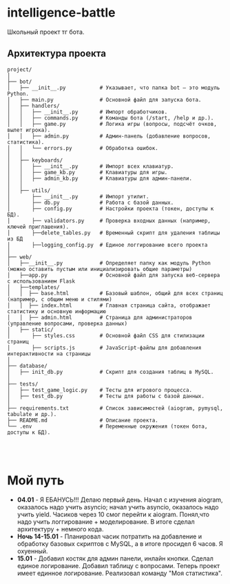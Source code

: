 # intelligence-battle
Школьный проект тг бота.

## Архитектура проекта
```
project/
│
├── bot/
│   ├── __init__.py           # Указывает, что папка bot — это модуль Python.
│   ├── main.py               # Основной файл для запуска бота.
│   ├── handlers/
│   │   ├── __init__.py       # Импорт обработчиков.
│   │   ├── commands.py       # Команды бота (/start, /help и др.).
│   │   ├── game.py           # Логика игры (вопросы, подсчёт очков, вылет игрока).
│   │   ├── admin.py          # Админ-панель (добавление вопросов, статистика).
│   │   └── errors.py         # Обработка ошибок.
│   │
│   ├── keyboards/
│   │   ├── __init__.py       # Импорт всех клавиатур.
│   │   ├── game_kb.py        # Клавиатуры для игры.
│   │   ├── admin_kb.py       # Клавиатуры для админ-панели.
│   │
│   ├── utils/
│       ├── __init__.py       # Импорт утилит.
│       ├── db.py             # Работа с базой данных.
│       ├── config.py         # Настройки проекта (токен, доступы к БД).
│       ├── validators.py     # Проверка входных данных (например, ключей приглашения).
│       ├──delete_tables.py   # Временный скрипт для удаления таблицы из БД
│       ├──logging_config.py  # Единое логгирование всего проекта
│
├── web/
│   ├──__init__.py            # Определяет папку как модуль Python (можно оставить пустым или инициализировать общие параметры)
│   ├──app.py                 # Основной файл для запуска веб-сервера с использованием Flask
│   ├──templates/             
│   │  ├── base.html          # Базовый шаблон, общий для всех страниц (например, с общим меню и стилями)
│   │  ├── index.html         # Главная страница сайта, отображает статистику и основную информацию
│   │  ├── admin.html         # Страница для администраторов (управление вопросами, проверка данных)
│   ├── static/                
│       ├── styles.css        # Основной файл CSS для стилизации страниц
│       ├── scripts.js        # JavaScript-файлы для добавления интерактивности на страницы
│
├── database/
│   ├── init_db.py            # Скрипт для создания таблиц в MySQL.
│
├── tests/
│   ├── test_game_logic.py    # Тесты для игрового процесса.
│   ├── test_db.py            # Тесты для работы с базой данных.
│
├── requirements.txt          # Список зависимостей (aiogram, pymysql, tabulate и др.).
├── README.md                 # Описание проекта.
└── .env                      # Переменные окружения (токен бота, доступы к БД).
```
<br><br>
# Мой путь
* **04.01** - Я ЕБАНУСЬ!!! Делаю первый день. Начал с изучения aiogram, оказалось надо учить asyncio; начал учить asyncio, оказалось надо учить yield. Часиков через 10 смог перейти к aiogram. Понял,что надо учить логгирование + моделирование. В итоге сделал архитектуру + немного кода.
* **Ночь 14-15.01** - Планировал часик потратить на добавление и обработку базовых скриптов с MySQL, а в итоге просидел 6 часов. Я охуенный.
* **15.01** - Добавил костяк для админ панели, инлайн кнопки. Сделал единое логирование. Добавил таблицу с вопросами. Теперь проект имеет единное логирование. Реализовал команду "Моя статистика".